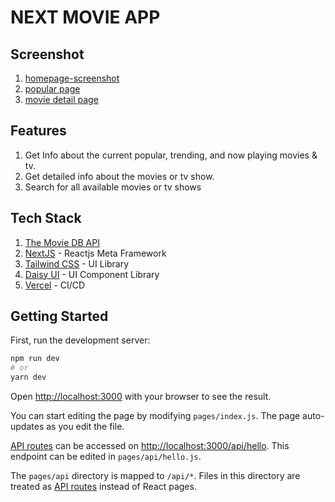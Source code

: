 # NEXT MOVIE APP

## Screenshot

1. [homepage-screenshot](https://prnt.sc/SQBazP8FgfnX)
2. [popular page](https://prnt.sc/ufGTwT4W1pXw)
3. [movie detail page](https://prnt.sc/AJX_oQMuua3a)

## Features

1. Get Info about the current popular, trending, and now playing movies & tv.
2. Get detailed info about the movies or tv show.
3. Search for all available movies or tv shows

## Tech Stack

1. [The Movie DB API](https://developer.themoviedb.org/reference/intro/getting-started)
2. [NextJS](https://nextjs.org) - Reactjs Meta Framework
3. [Tailwind CSS](https://tailwindcss.com/) - UI Library
4. [Daisy UI](https://daisyui.com/) - UI Component Library
5. [Vercel](https://vercel.com) - CI/CD

## Getting Started

First, run the development server:

```bash
npm run dev
# or
yarn dev
```

Open [http://localhost:3000](http://localhost:3000) with your browser to see the result.

You can start editing the page by modifying `pages/index.js`. The page auto-updates as you edit the file.

[API routes](https://nextjs.org/docs/api-routes/introduction) can be accessed on [http://localhost:3000/api/hello](http://localhost:3000/api/hello). This endpoint can be edited in `pages/api/hello.js`.

The `pages/api` directory is mapped to `/api/*`. Files in this directory are treated as [API routes](https://nextjs.org/docs/api-routes/introduction) instead of React pages.
